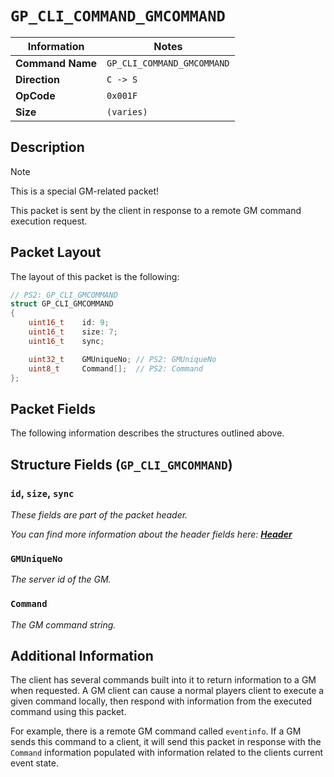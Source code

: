 # `GP_CLI_COMMAND_GMCOMMAND`

| Information               | Notes |
|---                        |---    |
| **Command Name**          | `GP_CLI_COMMAND_GMCOMMAND` |
| **Direction**             | `C -> S` |
| **OpCode**                | `0x001F` |
| **Size**                  | `(varies)` |

## Description

> [!NOTE]
> This is a special GM-related packet!

This packet is sent by the client in response to a remote GM command execution request.

## Packet Layout

The layout of this packet is the following:

```cpp
// PS2: GP_CLI_GMCOMMAND
struct GP_CLI_GMCOMMAND
{
    uint16_t    id: 9;
    uint16_t    size: 7;
    uint16_t    sync;

    uint32_t    GMUniqueNo; // PS2: GMUniqueNo
    uint8_t     Command[];  // PS2: Command
};
```

## Packet Fields

The following information describes the structures outlined above.

## Structure Fields (`GP_CLI_GMCOMMAND`)

### `id`, `size`, `sync`

_These fields are part of the packet header._

_You can find more information about the header fields here: [**Header**](/world/HEADER.md)_

### `GMUniqueNo`

_The server id of the GM._

### `Command`

_The GM command string._

## Additional Information

The client has several commands built into it to return information to a GM when requested. A GM client can cause a normal players client to execute a given command locally, then respond with information from the executed command using this packet.

For example, there is a remote GM command called `eventinfo`. If a GM sends this command to a client, it will send this packet in response with the `Command` information populated with information related to the clients current event state.
